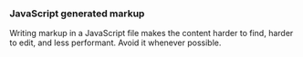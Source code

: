### JavaScript generated markup

Writing markup in a JavaScript file makes the content harder to find, harder to edit, and less performant. Avoid it whenever possible.